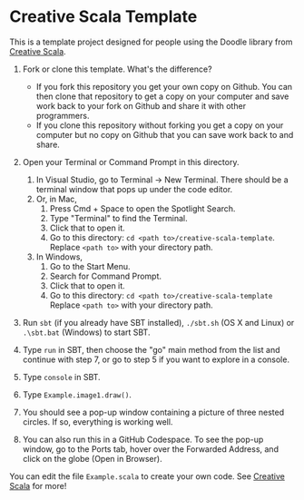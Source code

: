 # Creative Scala Template

This is a template project designed for people using the Doodle library from [Creative Scala][creative-scala].

1. Fork or clone this template. What's the difference?
   - If you fork this repository you get your own copy on Github. You can then clone that repository to get a copy on your computer and save work back to your fork on Github and share it with other programmers. 
   - If you clone this repository without forking you get a copy on your computer but no copy on Github that you can save work back to and share.

2. Open your Terminal or Command Prompt in this directory.
   1. In Visual Studio, go to Terminal -> New Terminal. There should be a terminal window that pops up under the code editor.
   2. Or, in Mac, 
      1. Press Cmd + Space to open the Spotlight Search. 
      2. Type "Terminal" to find the Terminal.
      3. Click that to open it.
      4. Go to this directory: `cd <path to>/creative-scala-template`. Replace `<path to>` with your directory path.
   3. In Windows, 
      1. Go to the Start Menu.
      2. Search for Command Prompt.
      3. Click that to open it. 
      4. Go to this directory: `cd <path to>/creative-scala-template` Replace `<path to>` with your directory path.
3. Run `sbt` (if you already have SBT installed), `./sbt.sh` (OS X and Linux) or `.\sbt.bat` (Windows) to start SBT.
4. Type `run` in SBT, then choose the "go" main method from the list and continue with step 7, or go to step 5 if you want to explore in a console.
5. Type `console` in SBT.
6. Type `Example.image1.draw()`.
7. You should see a pop-up window containing a picture of three nested circles. If so, everything is working well.
8. You can also run this in a GitHub Codespace. To see the pop-up window, go to the Ports tab, hover over the Forwarded Address, and click on the globe (Open in Browser). 

You can edit the file `Example.scala` to create your own code. See [Creative Scala][creative-scala] for more!

[creative-scala]: https://creativescala.org/
